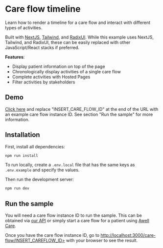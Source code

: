 # Care flow timeline

Learn how to render a timeline for a care flow and interact with different types of activities.

Built with [NextJS](https://nextjs.org/), [Tailwind](https://tailwindcss.com/), and [RadixUI](radix-ui.com). While this example uses NextJS, Tailwind, and RadixUI, these can be easily replaced with other JavaScript/React stacks if preferred.

**Features**:

- Display patient information on top of the page
- Chronologically display activities of a single care flow
- Complete activities with Hosted Pages
- Filter activities by stakeholders

## Demo

[Click here](https://care-flow-timeline.vercel.app/care-flow/INSERT_CARE_FLOW_ID) and replace "INSERT_CARE_FLOW_ID" at the end of the URL with an example care flow instance ID. See section "Run the sample" for more information.

## Installation

First, install all dependencies:

```bash
npm run install
```

To run locally, create a `.env.local` file that has the same keys as `.env.example` and specify the values.

Then run the development server:

```bash
npm run dev
```

## Run the sample

You will need a care flow instance ID to run the sample. This can be obtained via [our API](https://developers.awellhealth.com/awell-orchestration/api-reference/mutations/start-pathway) or simply start a care flow for a patient using [Awell Care](https://care.sandbox.awellhealth.com/).

Once you have the care flow instance ID, go to [http://localhost:3000/care-flow/INSERT_CAREFLOW_ID>](http://localhost:3000/care-flow/INSERT_CAREFLOW_ID) with your browser to see the result.
